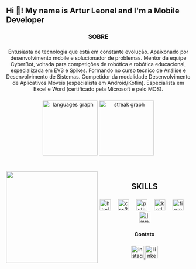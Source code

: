 <h2 align="left">Hi 👋! My name is Artur Leonel and I'm a Mobile Developer</h2>

###

<h3 align="center">SOBRE</h3>

###

<p align="center">Entusiasta de tecnologia que está em constante evolução. Apaixonado por desenvolvimento mobile e solucionador de problemas. Mentor da equipe CyberBot, voltada para competições de robótica e robótica educacional, especializada em EV3 e Spikes. Formando no curso tecnico de Análise e Desenvolvimento de Sistemas. Competidor da modalidade Desenvolvimento de Aplicativos Móveis (especialista em Android/Kotlin). Especialista em Excel e Word (certificado pela Microsoft e pelo MOS).</p>

###

<div align="center">
  <img src="https://github-readme-stats.vercel.app/api/top-langs?username=Arturleone&locale=en&hide_title=false&layout=compact&card_width=320&langs_count=5&theme=default&hide_border=false" height="150" alt="languages graph"  />
  <img src="https://streak-stats.demolab.com?user=Arturleone&locale=en&mode=daily&theme=dracula&hide_border=false&border_radius=5" height="150" alt="streak graph"  />
</div>

###

<br clear="both">

<img align="left" height="250" src="https://media1.giphy.com/media/v1.Y2lkPTc5MGI3NjExMWI2eG01NTluYzlqcnl3bWduZ3EydGhmaHViNzFzZTYxOGVrNzBweiZlcD12MV9pbnRlcm5hbF9naWZfYnlfaWQmY3Q9Zw/llarwdtFqG63IlqUR1/giphy.webp"  />

###

<h2 align="center">SKILLS</h2>

###

<div align="center">
  <img src="https://img.shields.io/badge/HTML5-E34F26?logo=html5&logoColor=white&style=for-the-badge" height="30" alt="html5 logo"  />
  <img width="12" />
  <img src="https://img.shields.io/badge/CSS3-1572B6?logo=css3&logoColor=white&style=for-the-badge" height="30" alt="css3 logo"  />
  <img width="12" />
  <img src="https://img.shields.io/badge/Python-3776AB?logo=python&logoColor=white&style=for-the-badge" height="30" alt="python logo"  />
  <img width="12" />
  <img src="https://img.shields.io/badge/Kotlin-7F52FF?logo=kotlin&logoColor=white&style=for-the-badge" height="30" alt="kotlin logo"  />
  <img width="12" />
  <img src="https://img.shields.io/badge/Figma-F24E1E?logo=figma&logoColor=white&style=for-the-badge" height="30" alt="figma logo"  />
  <img width="12" />
  <img src="https://skillicons.dev/icons?i=java" height="30" alt="java logo"  />
</div>

###

<h4 align="center">Contato</h4>

###

<div align="center">
  <a href="https://www.instagram.com/atleonell?igsh=N21lejFidm1lbWw0" target="_blank">
    <img src="https://img.shields.io/static/v1?message=Instagram&logo=instagram&label=&color=E4405F&logoColor=white&labelColor=&style=for-the-badge" height="35" alt="instagram logo"  />
  </a>
  <a href="https://www.linkedin.com/in/artur-leonel-9b3588311/?trk=opento_sprofile_details" target="_blank">
    <img src="https://img.shields.io/static/v1?message=LinkedIn&logo=linkedin&label=&color=0077B5&logoColor=white&labelColor=&style=for-the-badge" height="35" alt="linkedin logo"  />
  </a>
</div>

###
